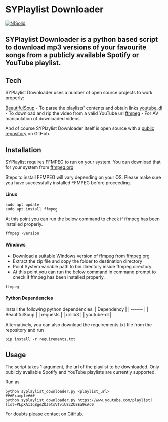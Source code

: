 # SYPlaylist Downloader

[![N|Solid](https://www.python.org/static/community_logos/python-powered-w-100x40.png)](https://https://www.python.org/)

## SYPlaylist Downloader is a python based script to download mp3 versions of your favourite songs from a publicly available Spotify or YouTube playlist.

## Tech

SYPlaylist Downloader uses a number of open source projects to work properly:

[BeautifulSoup](https://www.crummy.com/software/BeautifulSoup/bs4/doc/) - To parse the playlists' contents and obtain links
[youtube_dl](https://github.com/ytdl-org/youtube-dl) - To download and rip the video from a valid YouTube url
[ffmpeg](https://ffmpeg.org/) - For AV manipulation of downloaded videos

And of course SYPlaylist Downloader itself is open source with a [public repository](https://github.com/avinashpai94/playlist_downloader) on GitHub.

## Installation

SYPlaylist requires FFMPEG to run on your system. You can download that for your system from [ffmpeg.org](https://ffmpeg.org/)

Steps to install FFMPEG will vary depending on your OS. Please make sure you have successfully installed FFMPEG before proceeding.

#### Linux
```
sudo apt update
sudo apt install ffmpeg
```
At this point you can run the below command to check if ffmpeg has been installed properly.
```
ffmpeg -version 
```

#### Windows
- Download a suitable Windows version of ffmpeg from [ffmpeg.org](https://ffmpeg.org/)
- Extract the zip file and copy the folder to destination directory
- Point System variable path to bin directory inside ffmpeg directory.
- At this point you can run the below command in command prompt to check if ffmpeg has been installed properly.
```
ffmpeg
```

#### Python Dependencies
Install the following python dependencies. 
| Dependency |
| ------ |
| BeautifulSoup |
| requests |
| urllib3 |
| youtube-dl |

Alternatively, you can also download the requirements.txt file from the repository and run 
``` 
pip install -r requirements.txt
```


## Usage
The script takes 1 argument, the url of the playlist to be downloaded. Only publicly available Spotify and YouTube playlists are currently supported.

Run as 
```
python syplaylist_downloader.py <playlist_url>
###Example###
python syplaylist_downloader.py https://www.youtube.com/playlist?list=PLpXA1IqBgeZQJetsVTviU8cZUBEa9sAc0
```

For doubts please contact on [GitHub](https://github.com/avinashpai94). 
